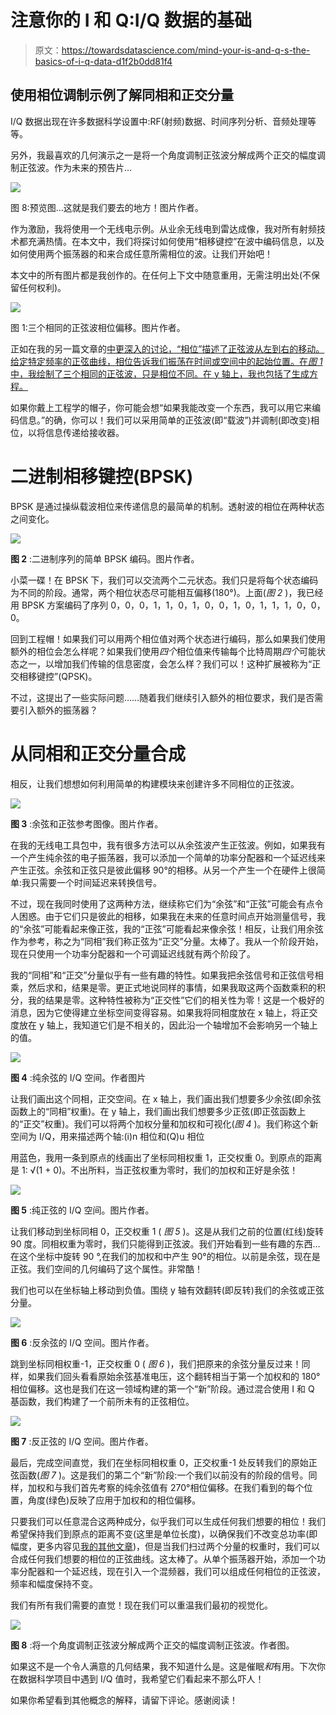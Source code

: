 # 注意你的 I 和 Q:I/Q 数据的基础

> 原文：<https://towardsdatascience.com/mind-your-is-and-q-s-the-basics-of-i-q-data-d1f2b0dd81f4>

## 使用相位调制示例了解同相和正交分量

I/Q 数据出现在许多数据科学设置中:RF(射频)数据、时间序列分析、音频处理等等。

另外，我最喜欢的几何演示之一是将一个角度调制正弦波分解成两个正交的幅度调制正弦波。作为未来的预告片…

![](img/d24f1c3c8ddc30def246130808ca150b.png)

图 8:预览图…这就是我们要去的地方！图片作者。

作为激励，我将使用一个无线电示例。从业余无线电到雷达成像，我对所有射频技术都充满热情。在本文中，我们将探讨如何使用“相移键控”在波中编码信息，以及如何使用两个振荡器的和来合成任意所需相位的波。让我们开始吧！

本文中的所有图片都是我创作的。在任何上下文中随意重用，无需注明出处(不保留任何权利)。

![](img/9d913784a79cf3b86295f9a4b8c52d2e.png)

图 1:三个相同的正弦波相位偏移。图片作者。

正如在我的另一篇文章的[中更深入的讨论，“相位”描述了正弦波从左到右的移动。给定特定频率的正弦曲线，相位告诉我们振荡在时间或空间中的起始位置。在*图 1* 中，我绘制了三个相同的正弦波，只是相位不同。在 y 轴上，我也包括了生成方程。](/the-fourier-transform-2-understanding-phase-angle-a85ad40a194e)

如果你戴上工程学的帽子，你可能会想“如果我能改变一个东西，我可以用它来编码信息。”的确，你可以！我们可以采用简单的正弦波(即“载波”)并调制(即改变)相位，以将信息传递给接收器。

# 二进制相移键控(BPSK)

BPSK 是通过操纵载波相位来传递信息的最简单的机制。透射波的相位在两种状态之间变化。

![](img/746e5c443cbadde360da43dfba92123e.png)

**图 2** :二进制序列的简单 BPSK 编码。图片作者。

小菜一碟！在 BPSK 下，我们可以交流两个二元状态。我们只是将每个状态编码为不同的阶段。通常，两个相位状态尽可能相互偏移(180°)。上面(*图 2* )，我已经用 BPSK 方案编码了序列 0，0，0，1，1，0，1，0，0，1，0，1，1，1，0，0，0。

回到工程帽！如果我们可以用两个相位值对两个状态进行编码，那么如果我们使用额外的相位会怎么样呢？如果我们使用*四个*相位值来传输每个比特周期*四个*可能状态之一，以增加我们传输的信息密度，会怎么样？我们可以！这种扩展被称为“正交相移键控”(QPSK)。

不过，这提出了一些实际问题……随着我们继续引入额外的相位要求，我们是否需要引入额外的振荡器？

# 从同相和正交分量合成

相反，让我们想想如何利用简单的构建模块来创建许多不同相位的正弦波。

![](img/5c795456d3c273c7deb1d04b709dbf4e.png)

**图 3** :余弦和正弦参考图像。图片作者。

在我的无线电工具包中，我有很多方法可以从余弦波产生正弦波。例如，如果我有一个产生纯余弦的电子振荡器，我可以添加一个简单的功率分配器和一个延迟线来产生正弦。余弦和正弦只是彼此偏移 90°的相移。从另一个产生一个在硬件上很简单:我只需要一个时间延迟来转换信号。

不过，现在我同时使用了这两种方法，继续称它们为“余弦”和“正弦”可能会有点令人困惑。由于它们只是彼此的相移，如果我在未来的任意时间点开始测量信号，我的“余弦”可能看起来像正弦，我的“正弦”可能看起来像余弦！相反，让我们用余弦作为参考，称之为“同相”我们称正弦为“正交”分量。太棒了。我从一个阶段开始，现在只使用一个功率分配器和一个可调延迟线就有两个阶段了。

我的“同相”和“正交”分量似乎有一些有趣的特性。如果我把余弦信号和正弦信号相乘，然后求和，结果是零。更正式地说同样的事情，如果我取这两个函数乘积的积分，我的结果是零。这种特性被称为“正交性”它们的相关性为零！这是一个极好的消息，因为它使得建立坐标空间变得容易。如果我将同相度放在 x 轴上，将正交度放在 y 轴上，我知道它们是不相关的，因此沿一个轴增加不会影响另一个轴上的值。

![](img/268b153ec7d05b83968fd797f175b79b.png)

**图 4** :纯余弦的 I/Q 空间。作者图片

让我们画出这个同相，正交空间。在 x 轴上，我们画出我们想要多少余弦(即余弦函数上的“同相”权重)。在 y 轴上，我们画出我们想要多少正弦(即正弦函数上的“正交”权重)。我们可以将两个加权分量和加权和可视化(*图 4* )。我们称这个新空间为 I/Q，用来描述两个轴:(i)n 相位和(Q)u 相位

用蓝色，我用一条到原点的线画出了坐标同相权重 1，正交权重 0。到原点的距离是 1: √(1 + 0)。不出所料，当正弦权重为零时，我们的加权和正好是余弦！

![](img/ab01c6504988ae4e996229d523cb0330.png)

**图 5** :纯正弦的 I/Q 空间。图片作者。

让我们移动到坐标同相 0，正交权重 1 ( *图 5* )。这是从我们之前的位置(红线)旋转 90 度。同相权重为零时，我们只能得到正弦波。我们开始看到一些有趣的东西…在这个坐标中旋转 90 °,在我们的加权和中产生 90°的相位。以前是余弦，现在是正弦。我们空间的几何编码了这个属性。非常酷！

我们也可以在坐标轴上移动到负值。围绕 y 轴有效翻转(即反转)我们的余弦或正弦分量。

![](img/d1cbee1948aaab8abbc37eb34211f0ca.png)

**图 6** :反余弦的 I/Q 空间。图片作者。

跳到坐标同相权重-1，正交权重 0 ( *图 6* )，我们把原来的余弦分量反过来！同样，如果我们回头看看原始余弦基准电压，这个翻转相当于第一个加权和的 180°相位偏移。这也是我们在这一领域构建的第一个“新”阶段。通过混合使用 I 和 Q 基函数，我们构建了一个前所未有的正弦相位。

![](img/45efc17bac717afef3acc496918622cb.png)

**图 7** :反正弦的 I/Q 空间。图片作者。

最后，完成空间直觉，我们在坐标同相权重 0，正交权重-1 处反转我们的原始正弦函数(*图 7* )。这是我们的第二个“新”阶段:一个我们以前没有的阶段的信号。同样，加权和与我们首先考察的纯余弦值有 270°相位偏移。在我们看到的每个位置，角度(绿色)反映了应用于加权和的相位偏移。

只要我们可以任意混合这两种成分，似乎我们可以生成任何我们想要的相位！我们希望保持我们到原点的距离不变(这里是单位长度)，以确保我们不改变总功率(即幅度，更多内容见[我的其他文章](/the-fourier-transform-3-magnitude-and-phase-encoding-in-complex-data-8184e2ef75f0))，但是当我们扫过两个分量的权重时，我们可以合成任何我们想要的相位的正弦曲线。这太棒了。从单个振荡器开始，添加一个功率分配器和一个延迟线，现在引入一个混频器，我们可以组成任何相位的正弦波，频率和幅度保持不变。

我们有所有我们需要的直觉！现在我们可以重温我们最初的视觉化。

![](img/d24f1c3c8ddc30def246130808ca150b.png)

**图 8** :将一个角度调制正弦波分解成两个正交的幅度调制正弦波。作者图。

如果这不是一个令人满意的几何结果，我不知道什么是。这是催眠*和*有用。下次你在数据科学项目中遇到 I/Q 值时，我希望它们看起来不那么吓人！

如果你希望看到其他概念的解释，请留下评论。感谢阅读！